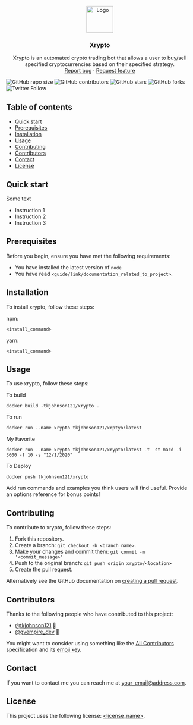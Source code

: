 <p align="center">
  <a href="https://example.com/">
    <img src="https://via.placeholder.com/72" alt="Logo" width=72 height=72>
  </a>

  <h3 align="center">Xrypto</h3>

  <p align="center">
    Xrypto is an automated crypto trading bot that allows a user to buy/sell specified cryptocurrencies based on their specified strategy.
    <br>
    <a href="https://github.com/tkjohnson121/xrypto/issues/new?template=bug.md">Report bug</a>
    ·
    <a href="https://github.com/tkjohnson121/xrypto/issues/new?template=feature.md&labels=feature">Request feature</a>
  </p>
</p>

<!--- These are examples. See https://shields.io for others or to customize this set of shields. You might want to include dependencies, project status and licence info here --->

![GitHub repo size](https://img.shields.io/github/repo-size/tkjohnson121/xrypto)
![GitHub contributors](https://img.shields.io/github/contributors/tkjohnson121/xrypto)
![GitHub stars](https://img.shields.io/github/stars/tkjohnson121/xrypto?style=social)
![GitHub forks](https://img.shields.io/github/forks/tkjohnson121/xrypto?style=social)
![Twitter Follow](https://img.shields.io/twitter/follow/tkjohnson121?style=social)

## Table of contents

- [Quick start](#quick-start)
- [Prerequisites](#prerequisites)
- [Installation](#installation)
- [Usage](#usage)
- [Contributing](#contributing)
- [Contributors](#contributors)
- [Contact](#contact)
- [License](#license)

## Quick start

Some text

- Instruction 1
- Instruction 2
- Instruction 3

## Prerequisites

Before you begin, ensure you have met the following requirements:

<!--- These are just example requirements. Add, duplicate or remove as required --->

- You have installed the latest version of `node`
- You have read `<guide/link/documentation_related_to_project>`.

## Installation

To install xrypto, follow these steps:

npm:

```
<install_command>
```

yarn:

```
<install_command>
```

## Usage

To use xrypto, follow these steps:

To build

```
docker build -tkjohnson121/xrypto .
```

To run

```
docker run --name xrypto tkjohnson121/xrptyo:latest
```

My Favorite

```
docker run --name xrypto tkjohnson121/xrypto:latest -t  st macd -i 3600 -f 10 -s "12/1/2020"
```

To Deploy

```
docker push tkjohnson121/xrypto
```

Add run commands and examples you think users will find useful. Provide
an options reference for bonus points!

## Contributing

<!--- If your README is long or you have some specific process or steps you want contributors to follow, consider creating a separate CONTRIBUTING.md file--->

To contribute to xrypto, follow these steps:

1. Fork this repository.
2. Create a branch: `git checkout -b <branch_name>`.
3. Make your changes and commit them: `git commit -m '<commit_message>'`
4. Push to the original branch: `git push origin xrypto/<location>`
5. Create the pull request.

Alternatively see the GitHub documentation on
[creating a pull request](https://help.github.com/en/github/collaborating-with-issues-and-pull-requests/creating-a-pull-request).

## Contributors

Thanks to the following people who have contributed to this project:

- [@tkjohnson121](https://github.com/tkjohnson121) 📖
- [@gvempire_dev](https://github.com/gvempire_dev) 📖

You might want to consider using something like the
[All Contributors](https://github.com/all-contributors/all-contributors)
specification and its
[emoji key](https://allcontributors.org/docs/en/emoji-key).

## Contact

If you want to contact me you can reach me at <your_email@address.com>.

## License

<!--- If you're not sure which open license to use see https://choosealicense.com/--->

This project uses the following license: [<license_name>](link).
